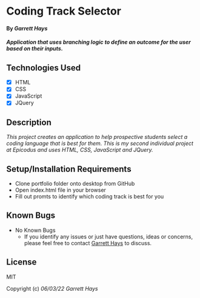 # Coding Track Selector

#### By _**Garrett Hays**_

#### _Application that uses branching logic to define an outcome for the user based on their inputs._

## Technologies Used

- [x] HTML
- [x] CSS
- [x] JavaScript
- [x] JQuery

## Description

_This project creates an application to help prospective students select a coding language that is best for them. This is my second individual project at Epicodus and uses HTML, CSS, JavaScript and JQuery._

## Setup/Installation Requirements

* Clone portfolio folder onto desktop from GitHub
* Open index.html file in your browser
* Fill out promts to identify which coding track is best for you


## Known Bugs

* No Known Bugs
  - If you identify any issues or just have questions, ideas or concerns, please feel free to contact [Garrett Hays](mailto:GarrettLHays@gmail.com) to discuss.

## License

MIT

Copyright (c) _06/03/22_ _Garrett Hays_
